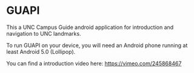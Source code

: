 # GUAPI

This a UNC Campus Guide android application for introduction and navigation to UNC landmarks.

To run GUAPI on your device, you will need an Android phone running at least Android 5.0 (Lollipop).

You can find a introduction video here: 
https://vimeo.com/245868467
